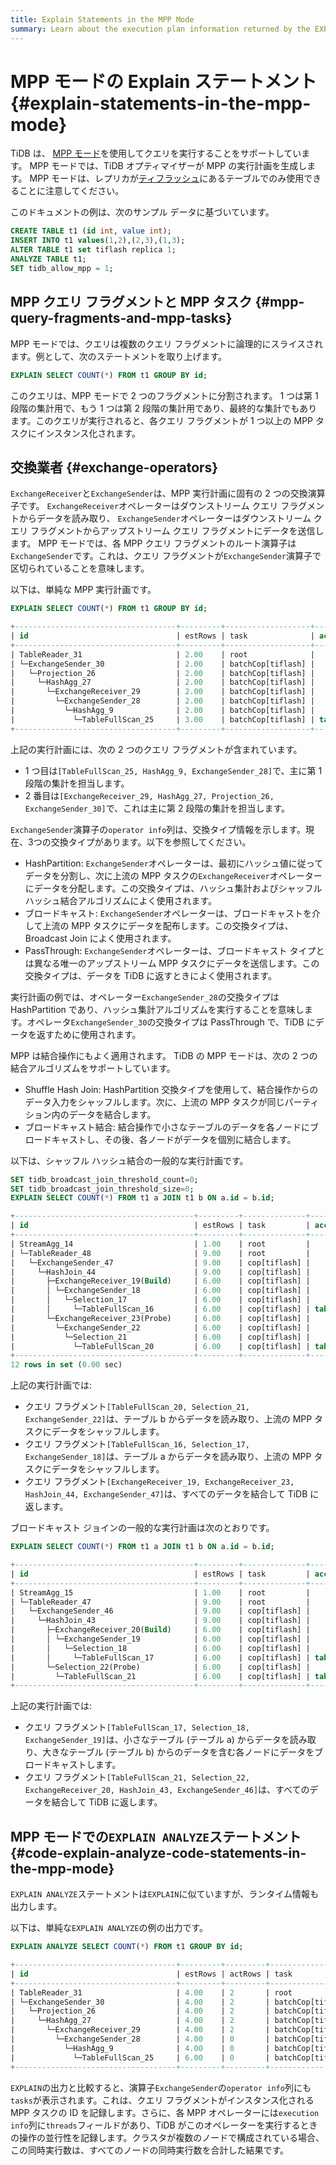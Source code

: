 ```yaml
---
title: Explain Statements in the MPP Mode
summary: Learn about the execution plan information returned by the EXPLAIN statement in TiDB.
---
```


# MPP モードの Explain ステートメント {#explain-statements-in-the-mpp-mode}

TiDB は、 [MPP モード](/tiflash/use-tiflash-mpp-mode.md)を使用してクエリを実行することをサポートしています。 MPP モードでは、TiDB オプティマイザーが MPP の実行計画を生成します。 MPP モードは、レプリカが[ティフラッシュ](/tiflash/tiflash-overview.md)にあるテーブルでのみ使用できることに注意してください。

このドキュメントの例は、次のサンプル データに基づいています。


```sql
CREATE TABLE t1 (id int, value int);
INSERT INTO t1 values(1,2),(2,3),(1,3);
ALTER TABLE t1 set tiflash replica 1;
ANALYZE TABLE t1;
SET tidb_allow_mpp = 1;
```

## MPP クエリ フラグメントと MPP タスク {#mpp-query-fragments-and-mpp-tasks}

MPP モードでは、クエリは複数のクエリ フラグメントに論理的にスライスされます。例として、次のステートメントを取り上げます。


```sql
EXPLAIN SELECT COUNT(*) FROM t1 GROUP BY id;
```

このクエリは、MPP モードで 2 つのフラグメントに分割されます。 1 つは第 1 段階の集計用で、もう 1 つは第 2 段階の集計用であり、最終的な集計でもあります。このクエリが実行されると、各クエリ フラグメントが 1 つ以上の MPP タスクにインスタンス化されます。

## 交換業者 {#exchange-operators}

`ExchangeReceiver`と`ExchangeSender`は、MPP 実行計画に固有の 2 つの交換演算子です。 `ExchangeReceiver`オペレーターはダウンストリーム クエリ フラグメントからデータを読み取り、 `ExchangeSender`オペレーターはダウンストリーム クエリ フラグメントからアップストリーム クエリ フラグメントにデータを送信します。 MPP モードでは、各 MPP クエリ フラグメントのルート演算子は`ExchangeSender`です。これは、クエリ フラグメントが`ExchangeSender`演算子で区切られていることを意味します。

以下は、単純な MPP 実行計画です。


```sql
EXPLAIN SELECT COUNT(*) FROM t1 GROUP BY id;
```

```sql
+------------------------------------+---------+-------------------+---------------+----------------------------------------------------+
| id                                 | estRows | task              | access object | operator info                                      |
+------------------------------------+---------+-------------------+---------------+----------------------------------------------------+
| TableReader_31                     | 2.00    | root              |               | data:ExchangeSender_30                             |
| └─ExchangeSender_30                | 2.00    | batchCop[tiflash] |               | ExchangeType: PassThrough                          |
|   └─Projection_26                  | 2.00    | batchCop[tiflash] |               | Column#4                                           |
|     └─HashAgg_27                   | 2.00    | batchCop[tiflash] |               | group by:test.t1.id, funcs:sum(Column#7)->Column#4 |
|       └─ExchangeReceiver_29        | 2.00    | batchCop[tiflash] |               |                                                    |
|         └─ExchangeSender_28        | 2.00    | batchCop[tiflash] |               | ExchangeType: HashPartition, Hash Cols: test.t1.id |
|           └─HashAgg_9              | 2.00    | batchCop[tiflash] |               | group by:test.t1.id, funcs:count(1)->Column#7      |
|             └─TableFullScan_25     | 3.00    | batchCop[tiflash] | table:t1      | keep order:false                                   |
+------------------------------------+---------+-------------------+---------------+----------------------------------------------------+
```

上記の実行計画には、次の 2 つのクエリ フラグメントが含まれています。

-   1 つ目は`[TableFullScan_25, HashAgg_9, ExchangeSender_28]`で、主に第 1 段階の集計を担当します。
-   2 番目は`[ExchangeReceiver_29, HashAgg_27, Projection_26, ExchangeSender_30]`で、これは主に第 2 段階の集計を担当します。

`ExchangeSender`演算子の`operator info`列は、交換タイプ情報を示します。現在、3つの交換タイプがあります。以下を参照してください。

-   HashPartition: `ExchangeSender`オペレーターは、最初にハッシュ値に従ってデータを分割し、次に上流の MPP タスクの`ExchangeReceiver`オペレーターにデータを分配します。この交換タイプは、ハッシュ集計およびシャッフル ハッシュ結合アルゴリズムによく使用されます。
-   ブロードキャスト: `ExchangeSender`オペレーターは、ブロードキャストを介して上流の MPP タスクにデータを配布します。この交換タイプは、Broadcast Join によく使用されます。
-   PassThrough: `ExchangeSender`オペレーターは、ブロードキャスト タイプとは異なる唯一のアップストリーム MPP タスクにデータを送信します。この交換タイプは、データを TiDB に返すときによく使用されます。

実行計画の例では、オペレーター`ExchangeSender_28`の交換タイプは HashPartition であり、ハッシュ集計アルゴリズムを実行することを意味します。オペレータ`ExchangeSender_30`の交換タイプは PassThrough で、TiDB にデータを返すために使用されます。

MPP は結合操作にもよく適用されます。 TiDB の MPP モードは、次の 2 つの結合アルゴリズムをサポートしています。

-   Shuffle Hash Join: HashPartition 交換タイプを使用して、結合操作からのデータ入力をシャッフルします。次に、上流の MPP タスクが同じパーティション内のデータを結合します。
-   ブロードキャスト結合: 結合操作で小さなテーブルのデータを各ノードにブロードキャストし、その後、各ノードがデータを個別に結合します。

以下は、シャッフル ハッシュ結合の一般的な実行計画です。


```sql
SET tidb_broadcast_join_threshold_count=0;
SET tidb_broadcast_join_threshold_size=0;
EXPLAIN SELECT COUNT(*) FROM t1 a JOIN t1 b ON a.id = b.id;
```

```sql
+----------------------------------------+---------+--------------+---------------+----------------------------------------------------+
| id                                     | estRows | task         | access object | operator info                                      |
+----------------------------------------+---------+--------------+---------------+----------------------------------------------------+
| StreamAgg_14                           | 1.00    | root         |               | funcs:count(1)->Column#7                           |
| └─TableReader_48                       | 9.00    | root         |               | data:ExchangeSender_47                             |
|   └─ExchangeSender_47                  | 9.00    | cop[tiflash] |               | ExchangeType: PassThrough                          |
|     └─HashJoin_44                      | 9.00    | cop[tiflash] |               | inner join, equal:[eq(test.t1.id, test.t1.id)]     |
|       ├─ExchangeReceiver_19(Build)     | 6.00    | cop[tiflash] |               |                                                    |
|       │ └─ExchangeSender_18            | 6.00    | cop[tiflash] |               | ExchangeType: HashPartition, Hash Cols: test.t1.id |
|       │   └─Selection_17               | 6.00    | cop[tiflash] |               | not(isnull(test.t1.id))                            |
|       │     └─TableFullScan_16         | 6.00    | cop[tiflash] | table:a       | keep order:false                                   |
|       └─ExchangeReceiver_23(Probe)     | 6.00    | cop[tiflash] |               |                                                    |
|         └─ExchangeSender_22            | 6.00    | cop[tiflash] |               | ExchangeType: HashPartition, Hash Cols: test.t1.id |
|           └─Selection_21               | 6.00    | cop[tiflash] |               | not(isnull(test.t1.id))                            |
|             └─TableFullScan_20         | 6.00    | cop[tiflash] | table:b       | keep order:false                                   |
+----------------------------------------+---------+--------------+---------------+----------------------------------------------------+
12 rows in set (0.00 sec)
```

上記の実行計画では:

-   クエリ フラグメント`[TableFullScan_20, Selection_21, ExchangeSender_22]`は、テーブル b からデータを読み取り、上流の MPP タスクにデータをシャッフルします。
-   クエリ フラグメント`[TableFullScan_16, Selection_17, ExchangeSender_18]`は、テーブル a からデータを読み取り、上流の MPP タスクにデータをシャッフルします。
-   クエリ フラグメント`[ExchangeReceiver_19, ExchangeReceiver_23, HashJoin_44, ExchangeSender_47]`は、すべてのデータを結合して TiDB に返します。

ブロードキャスト ジョインの一般的な実行計画は次のとおりです。


```sql
EXPLAIN SELECT COUNT(*) FROM t1 a JOIN t1 b ON a.id = b.id;
```

```sql
+----------------------------------------+---------+--------------+---------------+------------------------------------------------+
| id                                     | estRows | task         | access object | operator info                                  |
+----------------------------------------+---------+--------------+---------------+------------------------------------------------+
| StreamAgg_15                           | 1.00    | root         |               | funcs:count(1)->Column#7                       |
| └─TableReader_47                       | 9.00    | root         |               | data:ExchangeSender_46                         |
|   └─ExchangeSender_46                  | 9.00    | cop[tiflash] |               | ExchangeType: PassThrough                      |
|     └─HashJoin_43                      | 9.00    | cop[tiflash] |               | inner join, equal:[eq(test.t1.id, test.t1.id)] |
|       ├─ExchangeReceiver_20(Build)     | 6.00    | cop[tiflash] |               |                                                |
|       │ └─ExchangeSender_19            | 6.00    | cop[tiflash] |               | ExchangeType: Broadcast                        |
|       │   └─Selection_18               | 6.00    | cop[tiflash] |               | not(isnull(test.t1.id))                        |
|       │     └─TableFullScan_17         | 6.00    | cop[tiflash] | table:a       | keep order:false                               |
|       └─Selection_22(Probe)            | 6.00    | cop[tiflash] |               | not(isnull(test.t1.id))                        |
|         └─TableFullScan_21             | 6.00    | cop[tiflash] | table:b       | keep order:false                               |
+----------------------------------------+---------+--------------+---------------+------------------------------------------------+
```

上記の実行計画では:

-   クエリ フラグメント`[TableFullScan_17, Selection_18, ExchangeSender_19]`は、小さなテーブル (テーブル a) からデータを読み取り、大きなテーブル (テーブル b) からのデータを含む各ノードにデータをブロードキャストします。
-   クエリ フラグメント`[TableFullScan_21, Selection_22, ExchangeReceiver_20, HashJoin_43, ExchangeSender_46]`は、すべてのデータを結合して TiDB に返します。

## MPP モードでの<code>EXPLAIN ANALYZE</code>ステートメント {#code-explain-analyze-code-statements-in-the-mpp-mode}

`EXPLAIN ANALYZE`ステートメントは`EXPLAIN`に似ていますが、ランタイム情報も出力します。

以下は、単純な`EXPLAIN ANALYZE`の例の出力です。


```sql
EXPLAIN ANALYZE SELECT COUNT(*) FROM t1 GROUP BY id;
```

```sql
+------------------------------------+---------+---------+-------------------+---------------+---------------------------------------------------------------------------------------------+----------------------------------------------------------------+--------+------+
| id                                 | estRows | actRows | task              | access object | execution info                                                                              | operator info                                                  | memory | disk |
+------------------------------------+---------+---------+-------------------+---------------+---------------------------------------------------------------------------------------------+----------------------------------------------------------------+--------+------+
| TableReader_31                     | 4.00    | 2       | root              |               | time:44.5ms, loops:2, cop_task: {num: 1, max: 0s, proc_keys: 0, copr_cache_hit_ratio: 0.00} | data:ExchangeSender_30                                         | N/A    | N/A  |
| └─ExchangeSender_30                | 4.00    | 2       | batchCop[tiflash] |               | tiflash_task:{time:16.5ms, loops:1, threads:1}                                              | ExchangeType: PassThrough, tasks: [2, 3, 4]                    | N/A    | N/A  |
|   └─Projection_26                  | 4.00    | 2       | batchCop[tiflash] |               | tiflash_task:{time:16.5ms, loops:1, threads:1}                                              | Column#4                                                       | N/A    | N/A  |
|     └─HashAgg_27                   | 4.00    | 2       | batchCop[tiflash] |               | tiflash_task:{time:16.5ms, loops:1, threads:1}                                              | group by:test.t1.id, funcs:sum(Column#7)->Column#4             | N/A    | N/A  |
|       └─ExchangeReceiver_29        | 4.00    | 2       | batchCop[tiflash] |               | tiflash_task:{time:14.5ms, loops:1, threads:20}                                             |                                                                | N/A    | N/A  |
|         └─ExchangeSender_28        | 4.00    | 0       | batchCop[tiflash] |               | tiflash_task:{time:9.49ms, loops:0, threads:0}                                              | ExchangeType: HashPartition, Hash Cols: test.t1.id, tasks: [1] | N/A    | N/A  |
|           └─HashAgg_9              | 4.00    | 0       | batchCop[tiflash] |               | tiflash_task:{time:9.49ms, loops:0, threads:0}                                              | group by:test.t1.id, funcs:count(1)->Column#7                  | N/A    | N/A  |
|             └─TableFullScan_25     | 6.00    | 0       | batchCop[tiflash] | table:t1      | tiflash_task:{time:9.49ms, loops:0, threads:0}                                              | keep order:false                                               | N/A    | N/A  |
+------------------------------------+---------+---------+-------------------+---------------+---------------------------------------------------------------------------------------------+----------------------------------------------------------------+--------+------+
```

`EXPLAIN`の出力と比較すると、演算子`ExchangeSender`の`operator info`列にも`tasks`が表示されます。これは、クエリ フラグメントがインスタンス化される MPP タスクの ID を記録します。さらに、各 MPP オペレーターには`execution info`列に`threads`フィールドがあり、TiDB がこのオペレーターを実行するときの操作の並行性を記録します。クラスタが複数のノードで構成されている場合、この同時実行数は、すべてのノードの同時実行数を合計した結果です。

